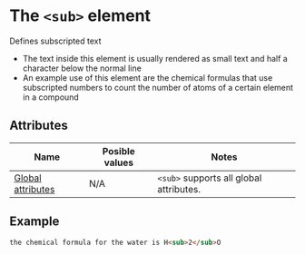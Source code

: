 # The `<sub>` element
Defines subscripted text

- The text inside this element is usually rendered as small text and half a character below the normal line
- An example use of this element are the chemical formulas that use subscripted numbers to count the number of atoms of a certain element in a compound

## Attributes
| Name | Posible values | Notes |
|-|-|-|
| [Global attributes](../first-steps/global-attributes.md) | N/A | `<sub>` supports all global attributes. |

## Example
```html
the chemical formula for the water is H<sub>2</sub>O
```